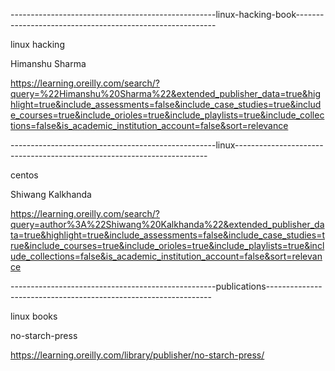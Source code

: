 ---------------------------------------------------linux-hacking-book----------------------------------------------------------

linux hacking 

Himanshu Sharma

https://learning.oreilly.com/search/?query=%22Himanshu%20Sharma%22&extended_publisher_data=true&highlight=true&include_assessments=false&include_case_studies=true&include_courses=true&include_orioles=true&include_playlists=true&include_collections=false&is_academic_institution_account=false&sort=relevance






---------------------------------------------------linux-----------------------------------------------------------------------

centos 

Shiwang Kalkhanda

https://learning.oreilly.com/search/?query=author%3A%22Shiwang%20Kalkhanda%22&extended_publisher_data=true&highlight=true&include_assessments=false&include_case_studies=true&include_courses=true&include_orioles=true&include_playlists=true&include_collections=false&is_academic_institution_account=false&sort=relevance



---------------------------------------------------publications----------------------------------------------------------------

linux books 

no-starch-press

https://learning.oreilly.com/library/publisher/no-starch-press/
